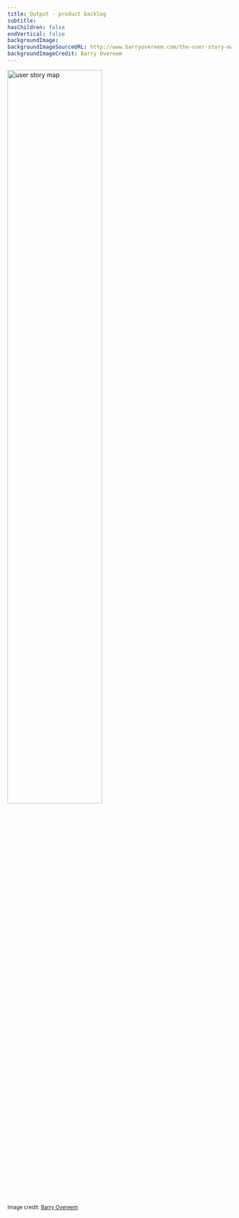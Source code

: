 ```yaml
---
title: Output - product backlog
subtitle:
hasChildren: false
endVertical: false
backgroundImage: 
backgroundImageSourceURL: http://www.barryovereem.com/the-user-story-mapping-game/
backgroundImageCredit: Barry Overeem
---
```

<img src="images/userstorymap.png" width="65%" alt="user story map" />
<p><small>Image credit: <a href="http://www.barryovereem.com/the-user-story-mapping-game/">Barry Overeem</a></small></p>
